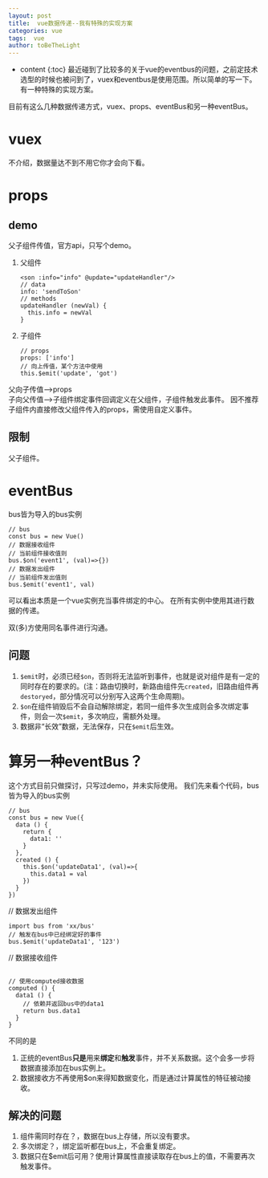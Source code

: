 ```yaml
---
layout: post
title:  vue数据传递--我有特殊的实现方案
categories: vue
tags:  vue 
author: toBeTheLight
---
```


* content
{:toc}
最近碰到了比较多的关于vue的eventbus的问题，之前定技术选型的时候也被问到了，vuex和eventbus是使用范围。所以简单的写一下。有一种特殊的实现方案。





目前有这么几种数据传递方式，vuex、props、eventBus和另一种eventBus。

# vuex

不介绍，数据量达不到不用它你才会向下看。

# props

## demo
父子组件传值，官方api，只写个demo。
1. 父组件

    ```
    <son :info="info" @update="updateHandler"/>
    // data
    info: 'sendToSon'
    // methods
    updateHandler (newVal) {
      this.info = newVal
    }
    ```

2. 子组件

    ```
    // props
    props: ['info']
    // 向上传值，某个方法中使用
    this.$emit('update', 'got')
    ```

父向子传值-->props  
子向父传值-->子组件绑定事件回调定义在父组件，子组件触发此事件。
因不推荐子组件内直接修改父组件传入的props，需使用自定义事件。

## 限制
父子组件。

# eventBus
bus皆为导入的bus实例
```
// bus
const bus = new Vue()
// 数据接收组件
// 当前组件接收值则
bus.$on('event1', (val)=>{})
// 数据发出组件
// 当前组件发出值则
bus.$emit('event1', val)
```
可以看出本质是一个vue实例充当事件绑定的中心。
在所有实例中使用其进行数据的传递。

双(多)方使用同名事件进行沟通。

## 问题
1. `$emit`时，必须已经`$on`，否则将无法监听到事件，也就是说对组件是有一定的同时存在的要求的。(注：路由切换时，新路由组件先`created`，旧路由组件再`destoryed`，部分情况可以分别写入这两个生命周期)。
2. `$on`在组件销毁后不会自动解除绑定，若同一组件多次生成则会多次绑定事件，则会一次`$emit`，多次响应，需额外处理。
3. 数据非“长效”数据，无法保存，只在`$emit`后生效。

# 算另一种eventBus？
这个方式目前只做探讨，只写过demo，并未实际使用。
我们先来看个代码，bus皆为导入的bus实例
```
// bus
const bus = new Vue({
  data () {
    return {
      data1: ''
    }
  },
  created () {
    this.$on('updateData1', (val)=>{
      this.data1 = val
    })
  }
})
```
// 数据发出组件
```
import bus from 'xx/bus'
// 触发在bus中已经绑定好的事件
bus.$emit('updateData1', '123')
```
// 数据接收组件
```

// 使用computed接收数据
computed () {
  data1 () {
    // 依赖并返回bus中的data1
    return bus.data1
  }
}
```
不同的是
1. 正统的eventBus**只是**用来**绑定**和**触发**事件，并不关系数据。这个会多一步将数据直接添加在bus实例上。
2. 数据接收方不再使用$on来得知数据变化，而是通过计算属性的特征被动接收。

## 解决的问题
1. 组件需同时存在？，数据在bus上存储，所以没有要求。
2. 多次绑定？，绑定监听都在bus上，不会重复绑定。
3. 数据只在$emit后可用？使用计算属性直接读取存在bus上的值，不需要再次触发事件。